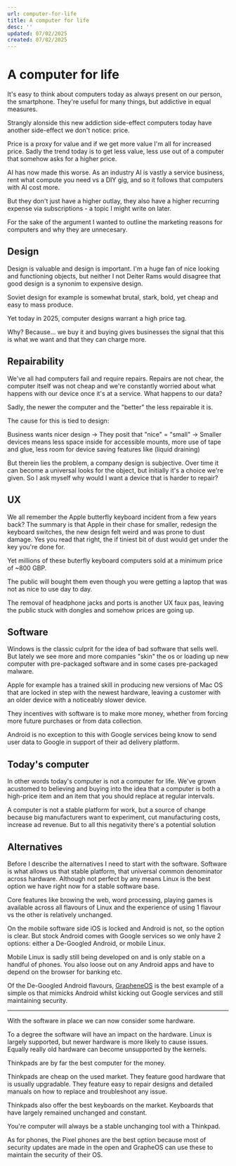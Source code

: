 ```yaml
---
url: computer-for-life
title: A computer for life
desc: ''
updated: 07/02/2025
created: 07/02/2025
---
```


# A computer for life

It's easy to think about computers today as always present on our person, the smartphone. They're useful for many things, but addictive in equal measures.

Strangly alonside this new addiction side-effect computers today have another side-effect we don't notice: price. 

Price is a proxy for value and if we get more value I'm all for increased price. Sadly the trend today is to get less value, less use out of a computer that somehow asks for a higher price.

AI has now made this worse. As an industry AI is vastly a service business, rent what compute you need vs a DIY gig, and so it follows that computers with AI cost more. 

But they don't just have a higher outlay, they also have a higher recurring expense via subscriptions - a topic I might write on later.

For the sake of the argument I wanted to outline the marketing reasons for computers and why they are unnecesary. 

## Design

Design is valuable and design is important. I'm a huge fan of nice looking and functioning objects, but neither I not Deiter Rams would disagree that good design is a synonim to expensive design. 

Soviet design for example is somewhat brutal, stark, bold, yet cheap and easy to mass produce. 

Yet today in 2025, computer designs warrant a high price tag. 

Why? Because... we buy it and buying gives businesses the signal that this is what we want and that they can charge more.

## Repairability

We've all had computers fail and require repairs. Repairs are not chear, the computer itself was not cheap and we're constantly worried about what happens with our device once it's at a service. What happens to our data? 

Sadly, the newer the computer and the "better" the less repairable it is. 

The cause for this is tied to design: 

Business wants nicer design -> They posit that "nice" = "small" -> Smaller devices means less space inside for accessible mounts, more use of tape and glue, less room for device saving features like (liquid draining)

But therein lies the problem, a company design is subjective. Over time it can become a universal looks for the object, but initially it's a choice we're given. 
So I ask myself why would I want a device that is harder to repair?

## UX 

We all remember the Apple butterfly keyboard incident from a few years back? The summary is that Apple in their chase for smaller, redesign the keyboard switches, the new design felt weird and was prone to dust damage. Yes you read that right, the if tiniest bit of dust would get under the key you're done for. 

Yet millions of these buterfly keyboard computers sold at a minimum price of ~800 GBP. 

The public will bought them even though you were getting a laptop that was not as nice to use day to day. 

The removal of headphone jacks and ports is another UX faux pas, leaving the public stuck with dongles and somehow prices are going up. 

## Software

Windows is the classic culprit for the idea of bad software that sells well. But lately we see more and more companies "skin" the os or loading up new computer with pre-packaged software and in some cases pre-packaged malware. 

Apple for example has a trained skill in producing new versions of Mac OS that are locked in step with the newest hardware, leaving a customer with an older device with a noticeably slower device. 

They incentives with software is to make more money, whether from forcing more future purchases or from data collection. 

Android is no exception to this with Google services being know to send user data to Google in support of their ad delivery platform.

## Today's computer

In other words today's computer is not a computer for life. We've grown acustomed to believing and buying into the idea that a computer is both a high-price item and an item that you should replace at regular intervals. 

A computer is not a stable platform for work, but a source of change because big manufacturers want to experiment, cut manufacturing costs, increase ad revenue. 
But to all this negativity there's a potential solution

## Alternatives

Before I describe the alternatives I need to start with the software. Software is what allows us that stable platform, that universal common denominator across hardware. Although not perfect by any means Linux is the best option we have right now for a stable software base. 

Core features like browing the web, word processing, playing games is available across all flavours of Linux and the experience of using 1 flavour vs the other is relatively unchanged. 

On the mobile software side iOS is locked and Android is not, so the option is clear. But stock Android comes with Google services so we only have 2 options: either a De-Googled Android, or mobile Linux. 

Mobile Linux is sadly still being developed on and is only stable on a handful of phones. You also loose out on any Android apps and have to depend on the browser for banking etc. 

Of the De-Googled Android flavours, [GrapheneOS](https://grapheneos.org/) is the best example of a simple os that mimicks Android whilst kicking out Google services and still maintaining security. 

--- 

With the software in place we can now consider some hardware. 

To a degree the software will have an impact on the hardware. Linux is largely supported, but newer hardware is more likely to cause issues. Equally really old hardware can become unsupported by the kernels. 

Thinkpads are by far the best computer for the money. 

Thinkpads are cheap on the used market. They feature good hardware that is usually upgradable. They feature easy to repair designs and detailed manuals on how to replace and troubleshoot any issue. 

Thinkpads also offer the best keyboards on the market. Keyboards that have largely remained unchanged and constant. 

You're computer will always be a stable unchanging tool with a Thinkpad. 

As for phones, the Pixel phones are the best option because most of security updates are made in the open and GrapheOS can use these to maintain the security of their OS. 
